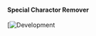 #### Special Charactor Remover

[![Development](https://img.shields.io/github/pipenv/locked/python-version/metabolize/rq-dashboard-on-heroku)
